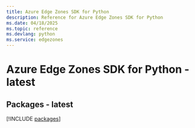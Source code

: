 ```yaml
---
title: Azure Edge Zones SDK for Python
description: Reference for Azure Edge Zones SDK for Python
ms.date: 04/18/2025
ms.topic: reference
ms.devlang: python
ms.service: edgezones
---
```

# Azure Edge Zones SDK for Python - latest
## Packages - latest
[!INCLUDE [packages](edge-zones-index.md)]